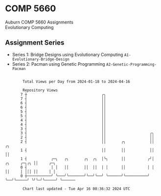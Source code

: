 # COMP 5660
Auburn COMP 5660 Assignments  
Evolutionary Computing

## Assignment Series
- Series 1: Bridge Designs using Evolutionary Computing `A1-Evolutionary-Bridge-Design`
- Series 2: Pacman using Genetic Programming `A2-Genetic-Programming-Pacman`

```

        Total Views per Day from 2024-01-18 to 2024-04-16

        Repository Views
       7 ┼                                  ╭╮
       7 ┤                                  ││
       6 ┤                                  ││
       6 ┤                                  ││
       5 ┤                                  ││
       5 ┤                                  ││
       4 ┤                                  ││
       4 ┤                                  ││
       3 ┤                                  ││
       3 ┤                                  ││                    ╭╮
       2 ┤                                  ││                    ││
       2 ┤                                  ││       ╭╮           ││               ╭╮
       1 ┤                                  ││       ││           ││               ││
       1 ┤           ╭─╮   ╭╮       ╭╮  ╭╮  │╰╮      ││          ╭╯│  ╭╮     ╭─╮╭╮ ││     ╭─╮
       0 ┤           │ │   ││       ││  ││  │ │      ││          │ │  ││     │ │││ ││     │ │
       0 ┼───────────╯ ╰───╯╰───────╯╰──╯╰──╯ ╰──────╯╰──────────╯ ╰──╯╰─────╯ ╰╯╰─╯╰─────╯ ╰──────

        Chart last updated - Tue Apr 16 00:36:32 2024 UTC
        
```
